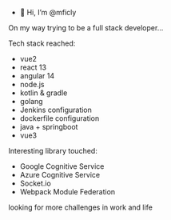 - 👋 Hi, I’m @mficly
<!---
- 👀 I’m interested in ...
- 🌱 I’m currently learning ...
- 💞️ I’m looking to collaborate on ...
- 📫 How to reach me ...

mficly/mficly is a ✨ special ✨ repository because its `README.md` (this file) appears on your GitHub profile.
You can click the Preview link to take a look at your changes.
--->

On my way trying to be a full stack developer...

Tech stack reached:
- vue2
- react 13
- angular 14
- node.js
- kotlin & gradle
- golang
- Jenkins configuration
- dockerfile configuration
- java + springboot
- vue3

Interesting library touched:
- Google Cognitive Service
- Azure Cognitive Service
- Socket.io
- Webpack Module Federation

looking for more challenges in work and life

